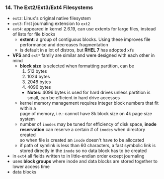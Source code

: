 ### 14. The Ext2/Ext3/Ext4 Filesystems

  * `ext2`: Linux's original native filesystem
  * `ext3`: first journaling extension to `ext2`
  * `ext4`: appeared in kernel 2.6.19, can use extents for large files, instead  
    of lists for file blocks
    * **extent**: a group of contiguous blocks. Using these improves file  
      performance and decreases fragmentation
    * is default in a lot of distros, but **RHEL 7** has adopted `xfs`
  * **VFS** and `ext*` family are similar and were designed with each other in  
    mind
    * **block size** is selected when formatting partition, can be
      1. 512 bytes
      2. 1024 bytes
      3. 2048 bytes
      4. 4096 bytes
        * **Notes**: 4096 bytes is used for hard drives unless partition is  
          small, can be efficient in hard drive accesses
    * kernel memory management requires integer block numbers that fit within a  
      page of memory, i.e.: cannot have 8k block size on 4k page size system
    * number of `inodes` may be tuned for efficiency of disk space, **inode  
      reservation** can reserve a certain # of `inodes` when directory created  
      so when file is created an `inode` doesn't have to be allocated
    * if path of symlink is less than 60 characters, a fast symbolic link is  
      stored directly in the `inode` so no data block has to be created
  * in `ext4` all fields written to in little-endian order except journaling
  * uses **block groups** where inode and data blocks are stored together to  
    lower access time
  * data blocks
